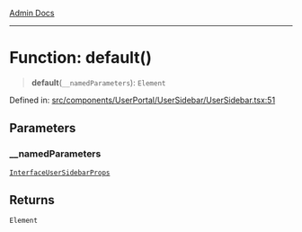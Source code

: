 [Admin Docs](/)

---

# Function: default()

> **default**(`__namedParameters`): `Element`

Defined in: [src/components/UserPortal/UserSidebar/UserSidebar.tsx:51](https://github.com/PalisadoesFoundation/talawa-admin/blob/main/src/components/UserPortal/UserSidebar/UserSidebar.tsx#L51)

## Parameters

### \_\_namedParameters

[`InterfaceUserSidebarProps`](../interfaces/InterfaceUserSidebarProps.md)

## Returns

`Element`
